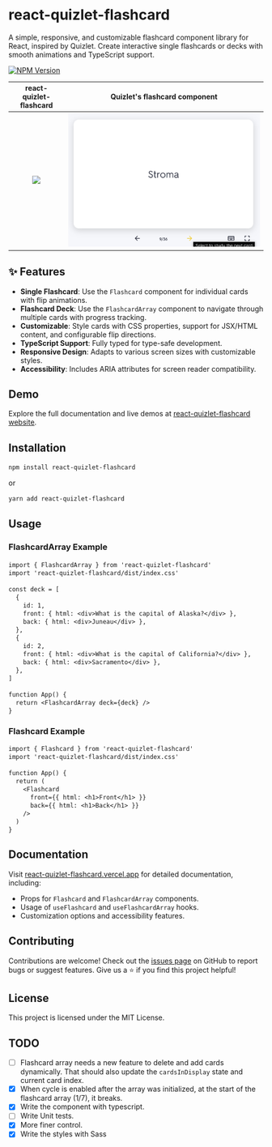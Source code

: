 # react-quizlet-flashcard

A simple, responsive, and customizable flashcard component library for React, inspired by Quizlet. Create interactive single flashcards or decks with smooth animations and TypeScript support.

[![NPM Version](https://img.shields.io/npm/v/react-quizlet-flashcard.svg)](https://www.npmjs.com/package/react-quizlet-flashcard)

|                                          react-quizlet-flashcard                                           |                                       Quizlet's flashcard component                                        |
| :--------------------------------------------------------------------------------------------------------: | :--------------------------------------------------------------------------------------------------------: |
| ![](./package/.readme/react-quizlet-flashcard.gif) | ![](./package/.readme/quizlet-flashcard.gif) |

## ✨ Features

- **Single Flashcard**: Use the `Flashcard` component for individual cards with flip animations.
- **Flashcard Deck**: Use the `FlashcardArray` component to navigate through multiple cards with progress tracking.
- **Customizable**: Style cards with CSS properties, support for JSX/HTML content, and configurable flip directions.
- **TypeScript Support**: Fully typed for type-safe development.
- **Responsive Design**: Adapts to various screen sizes with customizable styles.
- **Accessibility**: Includes ARIA attributes for screen reader compatibility.

## Demo

Explore the full documentation and live demos at [react-quizlet-flashcard website]().

## Installation

```bash
npm install react-quizlet-flashcard
```

or

```bash
yarn add react-quizlet-flashcard
```

## Usage

### FlashcardArray Example

```tsx
import { FlashcardArray } from 'react-quizlet-flashcard'
import 'react-quizlet-flashcard/dist/index.css'

const deck = [
  {
    id: 1,
    front: { html: <div>What is the capital of Alaska?</div> },
    back: { html: <div>Juneau</div> },
  },
  {
    id: 2,
    front: { html: <div>What is the capital of California?</div> },
    back: { html: <div>Sacramento</div> },
  },
]

function App() {
  return <FlashcardArray deck={deck} />
}
```

### Flashcard Example

```tsx
import { Flashcard } from 'react-quizlet-flashcard'
import 'react-quizlet-flashcard/dist/index.css'

function App() {
  return (
    <Flashcard
      front={{ html: <h1>Front</h1> }}
      back={{ html: <h1>Back</h1> }}
    />
  )
}
```

## Documentation

Visit [react-quizlet-flashcard.vercel.app]() for detailed documentation, including:

- Props for `Flashcard` and `FlashcardArray` components.
- Usage of `useFlashcard` and `useFlashcardArray` hooks.
- Customization options and accessibility features.

## Contributing

Contributions are welcome! Check out the [issues page](https://github.com/ABSanthosh/react-quizlet-flashcard/issues) on GitHub to report bugs or suggest features. Give us a ⭐️ if you find this project helpful!

## License

This project is licensed under the MIT License.

## TODO

- [ ] Flashcard array needs a new feature to delete and add cards dynamically. That should also update the `cardsInDisplay` state and current card index.
- [x] When cycle is enabled after the array was initialized, at the start of the flashcard array (1/7), it breaks.
- [x] Write the component with typescript.
- [ ] Write Unit tests.
- [x] More finer control.
- [x] Write the styles with Sass
